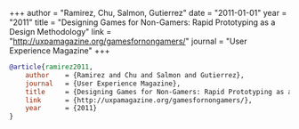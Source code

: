 +++
author = "Ramirez, Chu, Salmon, Gutierrez"
date = "2011-01-01"
year = "2011"
title = "Designing Games for Non-Gamers: Rapid Prototyping as a Design Methodology"
link = "http://uxpamagazine.org/gamesfornongamers/"
journal = "User Experience Magazine"
+++
```bibtex
@article{ramirez2011,
    author    = {Ramirez and Chu and Salmon and Gutierrez},
    journal   = {User Experience Magazine},
    title     = {Designing Games for Non-Gamers: Rapid Prototyping as a Design Methodology},
    link      = {http://uxpamagazine.org/gamesfornongamers/},
    year      = {2011}
}
```
